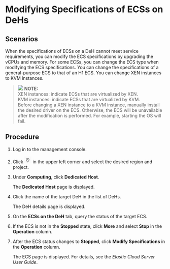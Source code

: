 # Modifying Specifications of ECSs on DeHs<a name="EN-US_TOPIC_0102639795"></a>

## Scenarios<a name="section794312566456"></a>

When the specifications of ECSs on a DeH cannot meet service requirements, you can modify the ECS specifications by upgrading the vCPUs and memory. For some ECSs, you can change the ECS type when modifying the ECS specifications. You can change the specifications of a general-purpose ECS to that of an H1 ECS. You can change XEN instances to KVM instances.

>![](/images/icon-note.gif) **NOTE:**   
>XEN instances: indicate ECSs that are virtualized by XEN.  
>KVM instances: indicate ECSs that are virtualized by KVM.  
>Before changing a XEN instance to a KVM instance, manually install the desired driver on the ECS. Otherwise, the ECS will be unavailable after the modification is performed. For example, starting the OS will fail.  

## Procedure<a name="section11641463461"></a>

1.  Log in to the management console.
2.  Click  ![](figures/icon-region.png)  in the upper left corner and select the desired region and project.
3.  Under  **Computing**, click  **Dedicated Host**.

    The  **Dedicated Host**  page is displayed.

4.  Click the name of the target DeH in the list of DeHs.

    The DeH details page is displayed.

5.  On the  **ECSs on the DeH**  tab, query the status of the target ECS.
6.  If the ECS is not in the  **Stopped**  state, click  **More**  and select  **Stop**  in the  **Operation**  column.
7.  After the ECS status changes to  **Stopped**, click  **Modify Specifications**  in the  **Operation**  column.

    The ECS page is displayed. For details, see the  _Elastic Cloud Server User Guide_.


